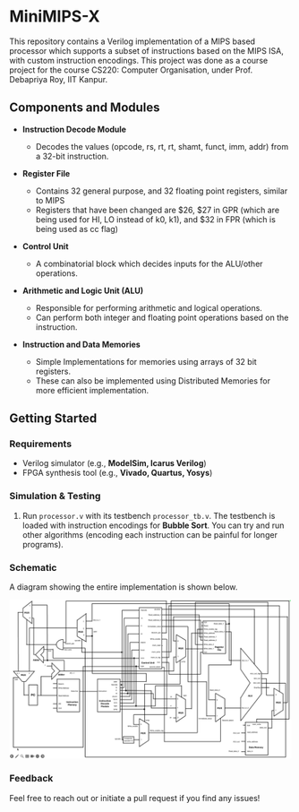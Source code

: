 # **MiniMIPS-X**  

This repository contains a Verilog implementation of a MIPS based processor which supports a subset of instructions based on the MIPS ISA, with custom instruction encodings. This project was done as a course project for the course CS220: Computer Organisation, under Prof. Debapriya Roy, IIT Kanpur.

## **Components and Modules**  

- **Instruction Decode Module**  
  - Decodes the values (opcode, rs, rt, rt, shamt, funct, imm, addr) from a 32-bit instruction.

- **Register File**  
  - Contains 32 general purpose, and 32 floating point registers, similar to MIPS
  - Registers that have been changed are $26, $27 in GPR (which are being used for HI, LO instead of k0, k1), and $32 in FPR (which is being used as cc flag)

- **Control Unit**  
  - A combinatorial block which decides inputs for the ALU/other operations. 

- **Arithmetic and Logic Unit (ALU)**  
  - Responsible for performing arithmetic and logical operations. 
  - Can perform both integer and floating point operations based on the instruction.

- **Instruction and Data Memories**  
  - Simple Implementations for memories using arrays of 32 bit registers.
  - These can also be implemented using Distributed Memories for more efficient implementation.

## **Getting Started**  

### **Requirements**  
- Verilog simulator (e.g., **ModelSim, Icarus Verilog**)  
- FPGA synthesis tool (e.g., **Vivado, Quartus, Yosys**)  

### **Simulation & Testing**  


1. Run `processor.v` with its testbench `processor_tb.v`. The testbench is loaded with instruction encodings for **Bubble Sort**. You can try and run other algorithms (encoding each instruction can be painful for longer programs).

### **Schematic**  

A diagram showing the entire implementation is shown below.


  <img src="./schematic.png">

### **Feedback**  

Feel free to reach out or initiate a pull request if you find any issues!




